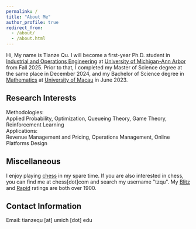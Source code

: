 ```yaml
---
permalink: /
title: "About Me"
author_profile: true
redirect_from: 
  - /about/
  - /about.html
---
```


Hi, My name is Tianze Qu. I will become a first-year Ph.D. student in [Industrial and Operations Engineering](https://ioe.engin.umich.edu/) at [University of Michigan-Ann Arbor](https://umich.edu/) from Fall 2025. Prior to that, I completed my Master of Science degree at the same place in December 2024, and my Bachelor of Science degree in [Mathematics](https://www.fst.um.edu.mo/math/) at [University of Macau](https://www.um.edu.mo/) in June 2023.

Research Interests
------
Methodologies:  
Applied Probability, Optimization, Queueing Theory, Game Theory, Reinforcement Learning  
Applications:  
Revenue Management and Pricing, Operations Management, Online Platforms Design

Miscellaneous
------
I enjoy playing [chess](https://en.wikipedia.org/wiki/Chess) in my spare time. If you are also interested in chess, you can find me at chess[dot]com and search my username "tzqu". My [Blitz](https://www.chess.com/terms/blitz-chess) and [Rapid](https://www.chess.com/terms/rapid-chess) ratings are both over 1900.

Contact Information
-----
Email: tianzequ [at] umich [dot] edu

